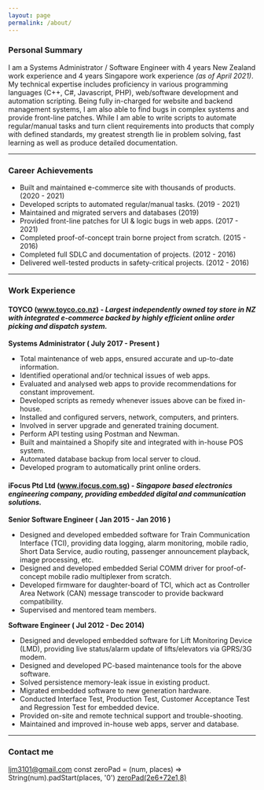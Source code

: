 ```yaml
---
layout: page
permalink: /about/
---
```

### Personal Summary

I am a Systems Administrator / Software Engineer with 4 years New Zealand work experience and 4 years Singapore work experience *(as of April 2021)*. 
My technical expertise includes proficiency in various programming languages (C++, C#, Javascript, PHP), web/software development and automation scripting. Being fully in-charged for website and backend management systems, I am also able to find bugs in complex systems and provide front-line patches.
While I am able to write scripts to automate regular/manual tasks and turn client requirements into products that comply with defined standards, my greatest strength lie in problem solving, fast learning as well as produce detailed documentation. 

---
### Career Achievements
- Built and maintained e-commerce site with thousands of products. (2020 - 2021)
- Developed scripts to automated regular/manual tasks. (2019 - 2021)
- Maintained and migrated servers and databases (2019)
- Provided front-line patches for UI & logic bugs in web apps. (2017 - 2021) 
- Completed proof-of-concept train borne project from scratch. (2015 - 2016) 
- Completed full SDLC and documentation of projects. (2012 - 2016)
- Delivered well-tested products in safety-critical projects. (2012 - 2016)

---
### Work Experience

#### TOYCO (www.toyco.co.nz) - *Largest independently owned toy store in NZ with integrated e-commerce backed by highly efficient online order picking and dispatch system.*

**Systems Administrator ( July 2017 - Present )**
- Total maintenance of web apps, ensured accurate and up-to-date information. 
- Identified operational and/or technical issues of web apps. 
- Evaluated and analysed web apps to provide recommendations for constant improvement.
- Developed scripts as remedy whenever issues above can be fixed in-house. 
- Installed and configured servers, network, computers, and printers.
- Involved in server upgrade and generated training document. 
- Perform API testing using Postman and Newman.
- Built and maintained a Shopify site and integrated with in-house POS system. 
- Automated database backup from local server to cloud.
- Developed program to automatically print online orders.


#### iFocus Ptd Ltd (www.ifocus.com.sg) - *Singapore based electronics engineering company, providing embedded digital and communication solutions.*

**Senior Software Engineer ( Jan 2015 - Jan 2016 )**
- Designed and developed embedded software for Train Communication Interface (TCI), providing data logging, alarm monitoring, mobile radio, Short Data Service, audio routing, passenger announcement playback, image processing, etc.
- Designed and developed embedded Serial COMM driver for proof-of-concept mobile radio multiplexer from scratch. 
- Developed firmware for daughter-board of TCI, which act as Controller Area Network (CAN) message transcoder to provide backward compatibility. 
- Supervised and mentored team members.

**Software Engineer ( Jul 2012 - Dec 2014)**
- Designed and developed embedded software for Lift Monitoring Device (LMD), providing live status/alarm update of lifts/elevators via GPRS/3G modem. 
- Designed and developed PC-based maintenance tools for the above software. 
- Solved persistence memory-leak issue in existing product.
- Migrated embedded software to new generation hardware.
- Conducted Interface Test, Production Test, Customer Acceptance Test and Regression Test for embedded device. 
- Provided on-site and remote technical support and trouble-shooting.
- Maintained and improved in-house web apps, server and database. 

---
### Contact me

[ljm3101@gmail.com](mailto:ljm3101@gmail.com)
    const zeroPad = (num, places) => String(num).padStart(places, '0')
[zeroPad(2e6+72e1,8)](tel:zeroPad(2e6+72e1,8))